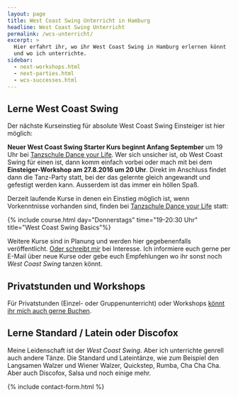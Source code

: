 ```yaml
---
layout: page
title: West Coast Swing Unterricht in Hamburg
headline: West Coast Swing Unterricht
permalink: /wcs-unterricht/
excerpt: >
  Hier erfahrt ihr, wo ihr West Coast Swing in Hamburg erlernen könnt
  und wo ich unterrichte.
sidebar:
  - next-workshops.html
  - next-parties.html
  - wcs-successes.html
---
```


## Lerne West Coast Swing

Der nächste Kurseinstieg für absolute West Coast Swing Einsteiger ist hier möglich:

**Neuer West Coast Swing Starter Kurs beginnt Anfang September** um 19 Uhr bei [Tanzschule Dance your Life](http://www.tanzschule-bergedorf.com). Wer sich unsicher ist, ob West Coast Swing für einen ist, dann komm einfach vorbei oder mach mit bei dem **Einsteiger-Workshop am 27.8.2016 um 20 Uhr**. Direkt im Anschluss findet dann die Tanz-Party statt, bei der das gelernte gleich angewandt und gefestigt werden kann. Ausserdem ist das immer ein höllen Spaß.


Derzeit laufende Kurse in denen ein Einstieg möglich ist, wenn Vorkenntnisse vorhanden sind, finden bei [Tanzschule Dance your Life](http://www.tanzschule-bergedorf.com) statt:

{% include course.html day="Donnerstags" time="19-20:30 Uhr" title="West Coast Swing Basics"%}

Weitere Kurse sind in Planung und werden hier gegebenenfalls veröffentlicht. [Oder schreibt mir](#contact-form) bei Interesse. Ich informiere euch gerne per E-Mail über neue Kurse oder gebe euch Empfehlungen wo ihr sonst noch _West Coast Swing_ tanzen könnt.

## Privatstunden und Workshops

Für Privatstunden (Einzel- oder Gruppenunterricht) oder Workshops [könnt ihr mich auch gerne Buchen](#contact-form).

## Lerne Standard / Latein oder Discofox

Meine Leidenschaft ist der _West Coast Swing_. Aber ich unterrichte genrell auch andere Tänze. Die Standard und Lateintänze, wie zum Beispiel den Langsamen Walzer und Wiener Walzer, Quickstep, Rumba, Cha Cha Cha. Aber auch Discofox, Salsa und noch einige mehr.


{% include contact-form.html %}
